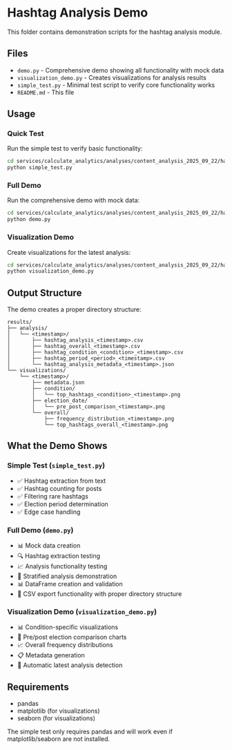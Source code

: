 # Hashtag Analysis Demo

This folder contains demonstration scripts for the hashtag analysis module.

## Files

- `demo.py` - Comprehensive demo showing all functionality with mock data
- `visualization_demo.py` - Creates visualizations for analysis results
- `simple_test.py` - Minimal test script to verify core functionality works
- `README.md` - This file

## Usage

### Quick Test
Run the simple test to verify basic functionality:

```bash
cd services/calculate_analytics/analyses/content_analysis_2025_09_22/hashtags/demo
python simple_test.py
```

### Full Demo
Run the comprehensive demo with mock data:

```bash
cd services/calculate_analytics/analyses/content_analysis_2025_09_22/hashtags/demo
python demo.py
```

### Visualization Demo
Create visualizations for the latest analysis:

```bash
cd services/calculate_analytics/analyses/content_analysis_2025_09_22/hashtags/demo
python visualization_demo.py
```

## Output Structure

The demo creates a proper directory structure:

```
results/
├── analysis/
│   └── <timestamp>/
│       ├── hashtag_analysis_<timestamp>.csv
│       ├── hashtag_overall_<timestamp>.csv
│       ├── hashtag_condition_<condition>_<timestamp>.csv
│       ├── hashtag_period_<period>_<timestamp>.csv
│       └── hashtag_analysis_metadata_<timestamp>.json
└── visualizations/
    └── <timestamp>/
        ├── metadata.json
        ├── condition/
        │   └── top_hashtags_<condition>_<timestamp>.png
        ├── election_date/
        │   └── pre_post_comparison_<timestamp>.png
        └── overall/
            ├── frequency_distribution_<timestamp>.png
            └── top_hashtags_overall_<timestamp>.png
```

## What the Demo Shows

### Simple Test (`simple_test.py`)
- ✅ Hashtag extraction from text
- ✅ Hashtag counting for posts
- ✅ Filtering rare hashtags
- ✅ Election period determination
- ✅ Edge case handling

### Full Demo (`demo.py`)
- 📊 Mock data creation
- 🔍 Hashtag extraction testing
- 📈 Analysis functionality testing
- 🎯 Stratified analysis demonstration
- 📊 DataFrame creation and validation
- 💾 CSV export functionality with proper directory structure

### Visualization Demo (`visualization_demo.py`)
- 📊 Condition-specific visualizations
- 📅 Pre/post election comparison charts
- 📈 Overall frequency distributions
- 📋 Metadata generation
- 🔄 Automatic latest analysis detection

## Requirements

- pandas
- matplotlib (for visualizations)
- seaborn (for visualizations)

The simple test only requires pandas and will work even if matplotlib/seaborn are not installed.
